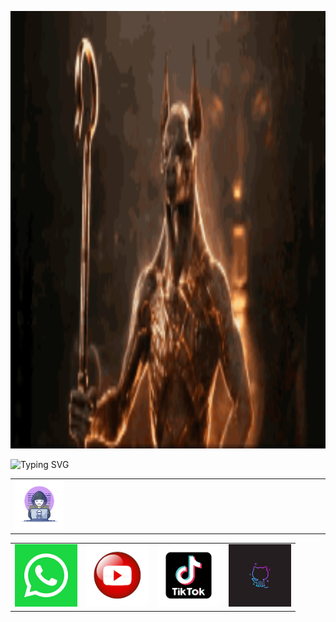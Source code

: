<p align="center"><img style="width: 900px; margin: 0 auto; height: 700px;" src="image1.gif"></p>
<img src="http://readme-typing-svg.herokuapp.com?font=Delicious+Handrawn&pause=1000&color=F70000&width=300&lines=Loading...............;Hola+👋👋;soy+asistente+de+Andi;que+opinas+de+tu+experiencia+x+aqui;comentanos+aqui+en+nuestras+redes+sociales+👇👇👇;no+te+pierdas+de+nuestros+nuevos+contenidos😁;aunque+no+subo+mucho+contenido+jeje;visitanos+en+WhatsApp+para+socializar😉" alt="Typing SVG" />
<table width="80%" align="center"><tr><td width="25%"><img width="70%" src="image1.webp"></td><td colspan="3" width="75%"></td></tr></table>
<div><table width="80%" align="center><tr>
	<td width="25%"></td>
	<td width="25%"><a href="https://wa.me/51942287756?text=*Hola%20estoy%20interesado%20en%20tu%20pagina%20web*" target="label"><img width="100px" height="100px" src="image1.png"></td>
	<td width="25%"><img width="100px" height="100px" src="image2.jfif"></td>
	<td width="25%"><img width="100px" height="100px" src="image3.png"></td>
	<td width="25%"><img width="100px" height="100px" src="image4.jfif"></td>
</tr></table></div>

